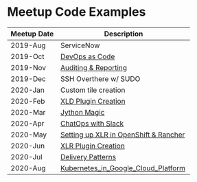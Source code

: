 # Meetup Code Examples

| Meetup Date |      Description                                      |
|-------------|-------------------------------------------------------|
|  2019-Aug   | ServiceNow                                            |
|  2019-Oct   | [DevOps as Code](2019-10_DevOps_as_Code)              |
|  2019-Nov   | [Auditing & Reporting](2019-11_auditing_and_reporting)|
|  2019-Dec   | SSH Overthere w/ SUDO                                 |
|  2020-Jan   | Custom tile creation                                  |
|  2020-Feb   | [XLD Plugin Creation](2020-02_xld-plugin-development) |
|  2020-Mar   | [Jython Magic](2020-03_Jython_Tutor)                  |
|  2020-Apr   | [ChatOps with Slack](2020-04_ChatOps)                 |
|  2020-May   | [Setting up XLR in OpenShift & Rancher](2020-05_XLR_in_OpenShift) |
|  2020-Jun   | [XLR Plugin Creation](2020-06_xlr-plugin-development) |
|  2020-Jul   | [Delivery Patterns](2020-07_delivery)                 |
|  2020-Aug   | [Kubernetes_in_Google_Cloud_Platform](2020-08_Kubernetes_in_Google_Cloud_Platform) |

